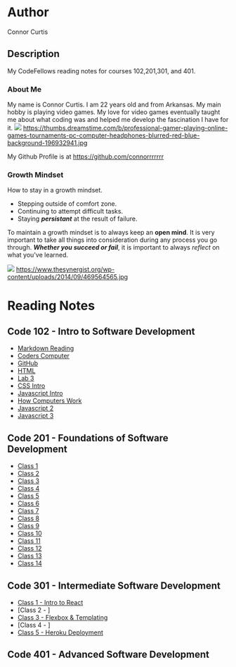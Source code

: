 # Author
Connor Curtis

## Description
My CodeFellows reading notes for courses 102,201,301, and 401.

### About Me
My name is Connor Curtis. I am 22 years old and from Arkansas. My main hobby is playing video games. My love for video games eventually taught me about what coding was and helped me develop the fascination I have for it.
![](https://thumbs.dreamstime.com/b/professional-gamer-playing-online-games-tournaments-pc-computer-headphones-blurred-red-blue-background-196932941.jpg)
https://thumbs.dreamstime.com/b/professional-gamer-playing-online-games-tournaments-pc-computer-headphones-blurred-red-blue-background-196932941.jpg

My Github Profile is at https://github.com/connorrrrrrr
### Growth Mindset
How to stay in a growth mindset.
- Stepping outside of comfort zone.
- Continuing to attempt difficult tasks.
- Staying **_persistant_** at the result of failure.

To maintain a growth mindset is to always keep an **open mind**. It is very important to take all things into consideration during any process you go through. ***Whether you succeed or fail***, it is important to always _reflect_ on what you've learned.

![](https://www.thesynergist.org/wp-content/uploads/2014/09/469564565.jpg)
https://www.thesynergist.org/wp-content/uploads/2014/09/469564565.jpg

# Reading Notes

## Code 102 - Intro to Software Development

- [Markdown Reading](markdown.md)
- [Coders Computer](coders_computer.md)
- [GitHub](github.md)
- [HTML](html.md)
- [Lab 3](extra.md)
- [CSS Intro](learningcss.md)
- [Javascript Intro](javascript.md)
- [How Computers Work](howcomputerswork.md)
- [Javascript 2](javascript2.md)
- [Javascript 3](javascript3.md)

## Code 201 - Foundations of Software Development

- [Class 1](class-01.md)
- [Class 2](class-02.md)
- [Class 3](class-03.md)
- [Class 4](class-04.md)
- [Class 5](class-05.md)
- [Class 6](class-06.md)
- [Class 7](class-07.md)
- [Class 8](class-08.md)
- [Class 9](class-09.md)
- [Class 10](class-10.md)
- [Class 11](class-11.md)
- [Class 12](class-12.md)
- [Class 13](class-13.md)
- [Class 14](class-14.md)

## Code 301 - Intermediate Software Development

- [Class 1 - Intro to React](intro-to-react.md)
- [Class 2 - ]
- [Class 3 - Flexbox & Templating](flexbox-and-templating.md)
- [Class 4 - ]
- [Class 5 - Heroku Deployment]()

## Code 401 - Advanced Software Development